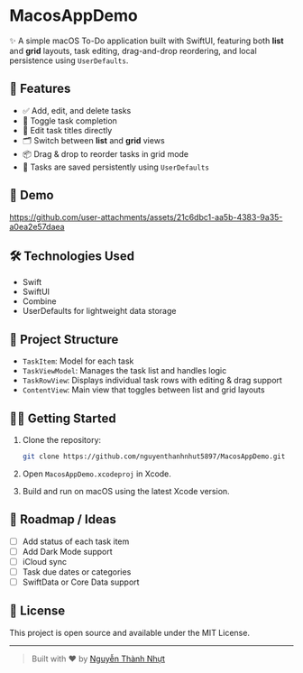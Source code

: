 # MacosAppDemo

✨ A simple macOS To-Do application built with SwiftUI, featuring both **list** and **grid** layouts, task editing, drag-and-drop reordering, and local persistence using `UserDefaults`.

## 🚀 Features

- ✅ Add, edit, and delete tasks
- 🔄 Toggle task completion
- 📝 Edit task titles directly
- 🗂 Switch between **list** and **grid** views
- 📦 Drag & drop to reorder tasks in grid mode
- 💾 Tasks are saved persistently using `UserDefaults`

## 🎥 Demo

https://github.com/user-attachments/assets/21c6dbc1-aa5b-4383-9a35-a0ea2e57daea

## 🛠 Technologies Used

- Swift
- SwiftUI
- Combine
- UserDefaults for lightweight data storage

## 📁 Project Structure

- `TaskItem`: Model for each task
- `TaskViewModel`: Manages the task list and handles logic
- `TaskRowView`: Displays individual task rows with editing & drag support
- `ContentView`: Main view that toggles between list and grid layouts

## 🧑‍💻 Getting Started

1. Clone the repository:
    ```bash
    git clone https://github.com/nguyenthanhnhut5897/MacosAppDemo.git
    ```

2. Open `MacosAppDemo.xcodeproj` in Xcode.

3. Build and run on macOS using the latest Xcode version.

## 🧪 Roadmap / Ideas
- [ ] Add status of each task item
- [ ] Add Dark Mode support
- [ ] iCloud sync
- [ ] Task due dates or categories
- [ ] SwiftData or Core Data support

## 📄 License

This project is open source and available under the MIT License.

---

> Built with ❤️ by [Nguyễn Thành Nhựt](https://github.com/nguyenthanhnhut5897)
